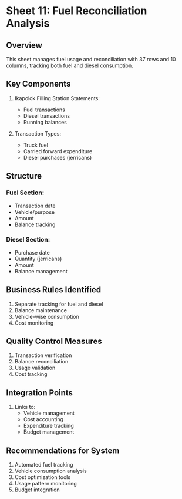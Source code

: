 # Sheet 11: Fuel Reconciliation Analysis

## Overview
This sheet manages fuel usage and reconciliation with 37 rows and 10 columns, tracking both fuel and diesel consumption.

## Key Components
1. Ikapolok Filling Station Statements:
   - Fuel transactions
   - Diesel transactions
   - Running balances

2. Transaction Types:
   - Truck fuel
   - Carried forward expenditure
   - Diesel purchases (jerricans)

## Structure
### Fuel Section:
- Transaction date
- Vehicle/purpose
- Amount
- Balance tracking

### Diesel Section:
- Purchase date
- Quantity (jerricans)
- Amount
- Balance management

## Business Rules Identified
1. Separate tracking for fuel and diesel
2. Balance maintenance
3. Vehicle-wise consumption
4. Cost monitoring

## Quality Control Measures
1. Transaction verification
2. Balance reconciliation
3. Usage validation
4. Cost tracking

## Integration Points
1. Links to:
   - Vehicle management
   - Cost accounting
   - Expenditure tracking
   - Budget management

## Recommendations for System
1. Automated fuel tracking
2. Vehicle consumption analysis
3. Cost optimization tools
4. Usage pattern monitoring
5. Budget integration